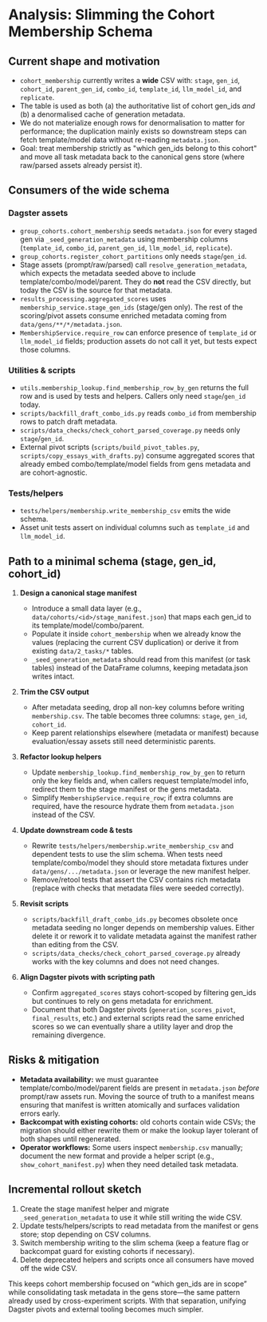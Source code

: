 # Analysis: Slimming the Cohort Membership Schema

## Current shape and motivation
- `cohort_membership` currently writes a **wide** CSV with: `stage`, `gen_id`, `cohort_id`, `parent_gen_id`, `combo_id`, `template_id`, `llm_model_id`, and `replicate`.
- The table is used as both (a) the authoritative list of cohort gen_ids *and* (b) a denormalised cache of generation metadata.
- We do not materialize enough rows for denormalisation to matter for performance; the duplication mainly exists so downstream steps can fetch template/model data without re-reading `metadata.json`.
- Goal: treat membership strictly as "which gen_ids belong to this cohort" and move all task metadata back to the canonical gens store (where raw/parsed assets already persist it).

## Consumers of the wide schema

### Dagster assets
- `group_cohorts.cohort_membership` seeds `metadata.json` for every staged gen via `_seed_generation_metadata` using membership columns (`template_id`, `combo_id`, `parent_gen_id`, `llm_model_id`, `replicate`).
- `group_cohorts.register_cohort_partitions` only needs `stage`/`gen_id`.
- Stage assets (prompt/raw/parsed) call `resolve_generation_metadata`, which expects the metadata seeded above to include template/combo/model/parent. They do **not** read the CSV directly, but today the CSV is the source for that metadata.
- `results_processing.aggregated_scores` uses `membership_service.stage_gen_ids` (stage/gen only). The rest of the scoring/pivot assets consume enriched metadata coming from `data/gens/**/*/metadata.json`.
- `MembershipService.require_row` can enforce presence of `template_id` or `llm_model_id` fields; production assets do not call it yet, but tests expect those columns.

### Utilities & scripts
- `utils.membership_lookup.find_membership_row_by_gen` returns the full row and is used by tests and helpers. Callers only need `stage`/`gen_id` today.
- `scripts/backfill_draft_combo_ids.py` reads `combo_id` from membership rows to patch draft metadata.
- `scripts/data_checks/check_cohort_parsed_coverage.py` needs only `stage`/`gen_id`.
- External pivot scripts (`scripts/build_pivot_tables.py`, `scripts/copy_essays_with_drafts.py`) consume aggregated scores that already embed combo/template/model fields from gens metadata and are cohort-agnostic.

### Tests/helpers
- `tests/helpers/membership.write_membership_csv` emits the wide schema.
- Asset unit tests assert on individual columns such as `template_id` and `llm_model_id`.

## Path to a minimal schema (stage, gen_id, cohort_id)

1. **Design a canonical stage manifest**
   - Introduce a small data layer (e.g., `data/cohorts/<id>/stage_manifest.json`) that maps each gen_id to its template/model/combo/parent.
   - Populate it inside `cohort_membership` when we already know the values (replacing the current CSV duplication) or derive it from existing `data/2_tasks/*` tables.
   - `_seed_generation_metadata` should read from this manifest (or task tables) instead of the DataFrame columns, keeping metadata.json writes intact.

2. **Trim the CSV output**
   - After metadata seeding, drop all non-key columns before writing `membership.csv`. The table becomes three columns: `stage`, `gen_id`, `cohort_id`.
   - Keep parent relationships elsewhere (metadata or manifest) because evaluation/essay assets still need deterministic parents.

3. **Refactor lookup helpers**
   - Update `membership_lookup.find_membership_row_by_gen` to return only the key fields and, when callers request template/model info, redirect them to the stage manifest or the gens metadata.
   - Simplify `MembershipService.require_row`; if extra columns are required, have the resource hydrate them from `metadata.json` instead of the CSV.

4. **Update downstream code & tests**
   - Rewrite `tests/helpers/membership.write_membership_csv` and dependent tests to use the slim schema. When tests need template/combo/model they should store metadata fixtures under `data/gens/.../metadata.json` or leverage the new manifest helper.
   - Remove/retool tests that assert the CSV contains rich metadata (replace with checks that metadata files were seeded correctly).

5. **Revisit scripts**
   - `scripts/backfill_draft_combo_ids.py` becomes obsolete once metadata seeding no longer depends on membership values. Either delete it or rework it to validate metadata against the manifest rather than editing from the CSV.
   - `scripts/data_checks/check_cohort_parsed_coverage.py` already works with the key columns and does not need changes.

6. **Align Dagster pivots with scripting path**
   - Confirm `aggregated_scores` stays cohort-scoped by filtering gen_ids but continues to rely on gens metadata for enrichment.
   - Document that both Dagster pivots (`generation_scores_pivot`, `final_results`, etc.) and external scripts read the same enriched scores so we can eventually share a utility layer and drop the remaining divergence.

## Risks & mitigation
- **Metadata availability:** we must guarantee template/combo/model/parent fields are present in `metadata.json` *before* prompt/raw assets run. Moving the source of truth to a manifest means ensuring that manifest is written atomically and surfaces validation errors early.
- **Backcompat with existing cohorts:** old cohorts contain wide CSVs; the migration should either rewrite them or make the lookup layer tolerant of both shapes until regenerated.
- **Operator workflows:** Some users inspect `membership.csv` manually; document the new format and provide a helper script (e.g., `show_cohort_manifest.py`) when they need detailed task metadata.

## Incremental rollout sketch
1. Create the stage manifest helper and migrate `_seed_generation_metadata` to use it while still writing the wide CSV.
2. Update tests/helpers/scripts to read metadata from the manifest or gens store; stop depending on CSV columns.
3. Switch membership writing to the slim schema (keep a feature flag or backcompat guard for existing cohorts if necessary).
4. Delete deprecated helpers and scripts once all consumers have moved off the wide CSV.

This keeps cohort membership focused on “which gen_ids are in scope” while consolidating task metadata in the gens store—the same pattern already used by cross-experiment scripts. With that separation, unifying Dagster pivots and external tooling becomes much simpler.

